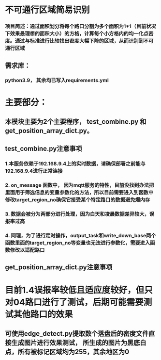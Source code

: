 # 不可通行区域简易识别

### 项目简述：通过面积划分将每个路口分割为多个面积为1*1（目前状况下效果最理想的面积大小）的方格，计算每个小方格内的均一化点密度。通过与标准进行比较找出密度大幅下降的区域，从而识别到不可通行区域

## 需求库：
### python3.9， 其余均已写入requirements.yml

# 主要部分：
## 本模块主要为2个主要程序， test_combine.py 和get_position_array_dict.py。 

## test_combine.py注意事项
### 1.本服务依赖于192.168.9.4上的实时数据，请确保部署之前能与192.168.9.4进行正常连接
### 2. on_message 函数中， 因为mqtt服务的特性，目前没找到办法把里面用于筛选信息的变量参数化的方法，所以目前需要进入到函数中修改target_region_no确保它接受某个特定路口的数据避免爆内存
### 3. 数据会被分为两部分进行处理，因为白天和凌晨数据差异较大，误报率过高
### 4. 同理，为了进行定时操作，output_task和write_down_base两个函数里面的target_region_no等变量也无法进行参数化，需要进入函数修改以适配路口


## get_position_array_dict.py注意事项
# 目前1.4误报率较低且适应度较好，但只对04路口进行了测试，后期可能需要测试其他路口的效果

## 可使用edge_detect.py提取数个落盘后的密度文件直接生成图片进行效果测试， 所生成的图片为黑底白点，所有被标记区域均为255，其余地区为0



